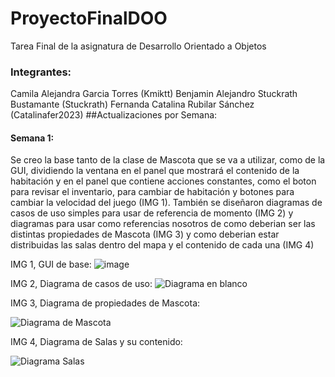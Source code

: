 # ProyectoFinalDOO
Tarea Final de la asignatura de Desarrollo Orientado a Objetos
### Integrantes:
Camila Alejandra Garcia Torres (Kmiktt)
Benjamin Alejandro Stuckrath Bustamante (Stuckrath)
Fernanda Catalina Rubilar Sánchez (Catalinafer2023)
##Actualizaciones por Semana:
#### Semana 1:
Se creo la base tanto de la clase de Mascota que se va a utilizar, como de la GUI, dividiendo la ventana en el panel que mostrará el contenido de la habitación y en el panel que contiene acciones constantes, como el boton para revisar el inventario, para cambiar de habitación y botones para cambiar la velocidad del juego (IMG 1). También se diseñaron diagramas de casos de uso simples para usar de referencia de momento (IMG 2) y diagramas para usar como referencias nosotros de como deberian ser las distintas propiedades de Mascota (IMG 3) y como deberian estar distribuidas las salas dentro del mapa y el contenido de cada una (IMG 4)

IMG 1, GUI de base: 
![image](https://github.com/user-attachments/assets/aad8517d-4689-4cb3-9ac9-4c393b692c61)

IMG 2, Diagrama de casos de uso: 
![Diagrama en blanco](https://github.com/user-attachments/assets/fdf7efbe-2c55-4701-b20f-e33e9f18a65d)

IMG 3, Diagrama de propiedades de Mascota: 

![Diagrama de Mascota](https://github.com/user-attachments/assets/b69683e2-3c2c-4055-a62a-ae977dce2fef)

IMG 4, Diagrama de Salas y su contenido: 

![Diagrama Salas](https://github.com/user-attachments/assets/ea65e61f-da19-43c5-b277-9c81c633ae3f)


